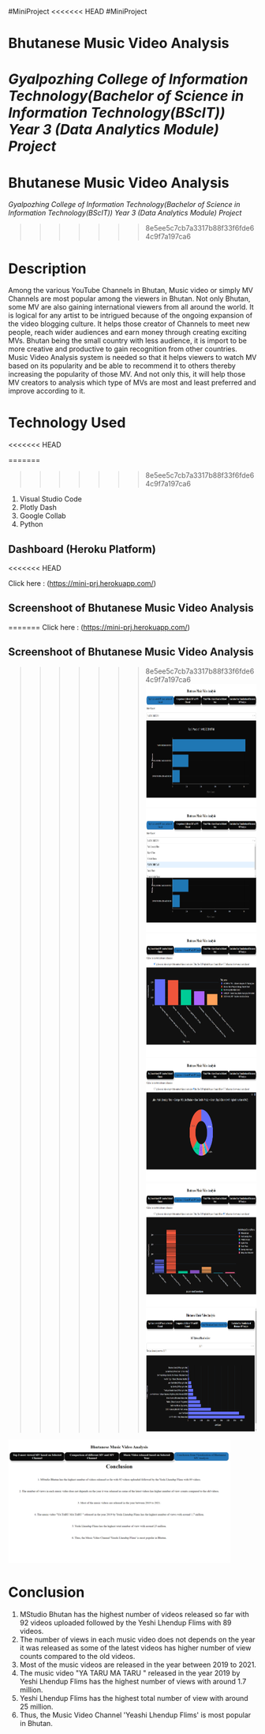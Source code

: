 #MiniProject
<<<<<<< HEAD
#MiniProject

# Bhutanese Music Video Analysis

_Gyalpozhing College of Information
Technology(Bachelor of Science in Information
Technology(BScIT)) Year 3 (Data Analytics Module) Project_
=======



# Bhutanese Music Video Analysis

*Gyalpozhing College of Information 
Technology(Bachelor of Science in Information 
Technology(BScIT)) Year 3 (Data Analytics Module) Project*
>>>>>>> 8e5ee5c7cb7a3317b88f33f6fde64c9f7a197ca6

# Description

Among the various YouTube Channels in Bhutan, Music video or simply MV Channels are most
popular among the viewers in Bhutan. Not only Bhutan, some MV are also gaining international
viewers from all around the world. It is logical for any artist to be intrigued because of the
ongoing expansion of the video blogging culture. It helps those creator of Channels to meet new
people, reach wider audiences and earn money through creating exciting MVs.
Bhutan being the small country with less audience, it is import to be more creative
and productive to gain recognition from other countries. Music Video Analysis system is needed
so that it helps viewers to watch MV based on its popularity and be able to recommend it to others
thereby increasing the popularity of those MV. And not only this, it will help those MV creators
to analysis which type of MVs are most and least preferred and improve according to it.

# Technology Used
<<<<<<< HEAD

=======
>>>>>>> 8e5ee5c7cb7a3317b88f33f6fde64c9f7a197ca6
1. Visual Studio Code
2. Plotly Dash
3. Google Collab
4. Python

## Dashboard (Heroku Platform)
<<<<<<< HEAD

Click here :
(https://mini-prj.herokuapp.com/)

## Screenshoot of Bhutanese Music Video Analysis

=======
Click here : 
(https://mini-prj.herokuapp.com/)

## Screenshoot of Bhutanese Music Video Analysis
>>>>>>> 8e5ee5c7cb7a3317b88f33f6fde64c9f7a197ca6
<img src="screenshot/1.png" width="450" height="250" /> <br>
<img src="screenshot/2.png" width="450" height="250" /> <br>
<img src="screenshot/3.png" width="450" height="250" /> <br>
<img src="screenshot/4.png" width="450" height="250" /> <br>
<img src="screenshot/5.png" width="450" height="250" /> <br>
<img src="screenshot/6.png" width="450" height="250" /> <br>
<img src="screenshot/7.png" width="450" height="250" />

# Conclusion

1. MStudio Bhutan has the highest number of videos released so far with 92 videos uploaded followed by the Yeshi Lhendup Flims with 89 videos.
2. The number of views in each music video does not depends on the year it was released as some of the latest videos has higher number of view counts compared to the old videos.
3. Most of the music videos are released in the year between 2019 to 2021.
4. The music video "YA TARU MA TARU " released in the year 2019 by Yeshi Lhendup Flims has the highest number of views with around 1.7 million.
5. Yeshi Lhendup Flims has the highest total number of view with around 25 million.
6. Thus, the Music Video Channel 'Yeashi Lhendup Flims' is most popular in Bhutan.
